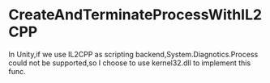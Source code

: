 # CreateAndTerminateProcessWithIL2CPP
In Unity,if we use IL2CPP as scripting backend,System.Diagnotics.Process could not be supported,so I choose to use kernel32.dll to implement this func.
